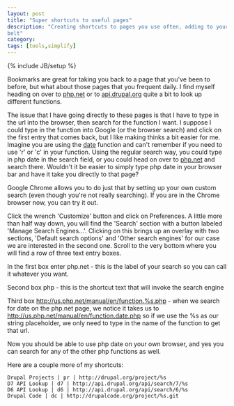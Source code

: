 ```yaml
---
layout: post
title: "Super shortcuts to useful pages"
description: "Creating shortcuts to pages you use often, adding to your tool
belt"
category: 
tags: [tools,simplify]
---
```

{% include JB/setup %}

Bookmarks are great for taking you back to a page that you've been to before,
but what about those pages that you frequent daily. I find myself heading on
over to [php.net](http://php.net) or to
[api.drupal.org](http://api.drupal.org) quite a bit to look up different
functions.

The issue that I have going directly to these pages is that I have to type in
the url into the browser, then search for the function I want. I suppose I
could type in the function into Google (or the browser search) and click on
the first entry that comes back, but I like making thinks a bit easier for me.
Imagine you are using the
[date](http://us.php.net/manual/en/function.date.php) function and can't
remember if you need to use 'r' or 'c' in your function. Using the regular
search way, you could type in php date in the search field, or you could head
on over to [php.net](http://php.net) and search there. Wouldn't it be easier
to simply type php date in your browser bar and have it take you directly to
that page?

Google Chrome allows you to do just that by setting up your own custom search
(even though you're not really searching). If you are in the Chrome browser
now, you can try it out.

Click the wrench 'Customize' button and click on Preferences. A little more
than half way down, you will find the 'Search' section with a button labeled
'Manage Search Engines...'. Clicking on this brings up an overlay with two
sections, 'Default search options' and 'Other search engines' for our case we
are interested in the second one. Scroll to the very bottom where you will
find a row of three text entry boxes.

In the first box enter php.net - this is the label of your search so you can
call it whatever you want.

Second box php - this is the shortcut text that will invoke the search engine

Third box http://us.php.net/manual/en/function.%s.php - when we search for
date on the php.net page, we notice it takes us to
http://us.php.net/manual/en/function.date.php so if we use the %s as our
string placeholder, we only need to type in the name of the function to get
that url.

Now you should be able to use php date on your own browser, and yes you can
search for any of the other php functions as well.

Here are a couple more of my shortcuts:

    Drupal Projects | pr | http://drupal.org/project/%s
    D7 API Lookup | d7 | http://api.drupal.org/api/search/7/%s
    D6 API Lookup | d6 | http://api.drupal.org/api/search/6/%s
    Drupal Code | dc | http://drupalcode.org/project/%s.git
